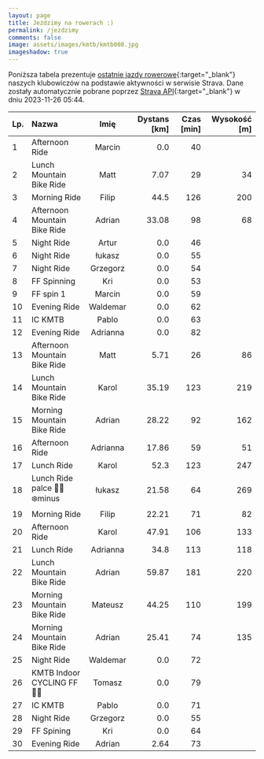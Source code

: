 ```yaml
---
layout: page
title: Jeździmy na rowerach :)
permalink: /jezdzimy
comments: false
image: assets/images/kmtb/kmtb008.jpg
imageshadow: true
---
```


Poniższa tabela prezentuje [ostatnie jazdy rowerowe](https://www.strava.com/clubs/336381){:target="_blank"} naszych klubowiczów na podstawie aktywności w serwisie Strava. Dane zostały automatycznie pobrane poprzez [Strava API](https://developers.strava.com/docs/reference/#api-Clubs-getClubActivitiesById){:target="_blank"} w dniu 2023-11-26 05:44.

Lp. | Nazwa | Imię | Dystans [km] | Czas [min] | Wysokość [m]
:--- | :--- | :---: | ---: | ---: | ---:
1|Afternoon Ride|Marcin|0.0|40|
2|Lunch Mountain Bike Ride|Matt|7.07|29|34
3|Morning Ride|Filip|44.5|126|200
4|Afternoon Mountain Bike Ride|Adrian|33.08|98|68
5|Night Ride|Artur|0.0|46|
6|Night Ride|łukasz|0.0|55|
7|Night Ride|Grzegorz|0.0|54|
8|FF Spinning|Kri|0.0|53|
9|FF spin 1|Marcin|0.0|59|
10|Evening Ride|Waldemar|0.0|62|
11|IC KMTB|Pablo|0.0|63|
12|Evening Ride|Adrianna|0.0|82|
13|Afternoon Mountain Bike Ride|Matt|5.71|26|86
14|Lunch Mountain Bike Ride|Karol|35.19|123|219
15|Morning Mountain Bike Ride|Adrian|28.22|92|162
16|Afternoon Ride|Adrianna|17.86|59|51
17|Lunch Ride|Karol|52.3|123|247
18|Lunch Ride palce 🥶🥶❄️minus|łukasz|21.58|64|269
19|Morning Ride|Filip|22.21|71|82
20|Afternoon Ride|Karol|47.91|106|133
21|Lunch Ride|Adrianna|34.8|113|118
22|Lunch Mountain Bike Ride|Adrian|59.87|181|220
23|Morning Mountain Bike Ride|Mateusz|44.25|110|199
24|Morning Mountain Bike Ride|Adrian|25.41|74|135
25|Night Ride|Waldemar|0.0|72|
26|KMTB Indoor CYCLING FF💪🏻|Tomasz|0.0|79|
27|IC KMTB|Pablo|0.0|71|
28|Night Ride|Grzegorz|0.0|55|
29|FF Spining|Kri|0.0|64|
30|Evening Ride|Adrian|2.64|73|
